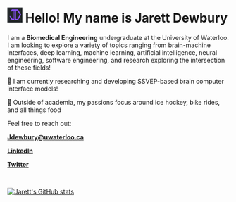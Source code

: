 # <img src="Discord_logo.png" height=34px> Hello! My name is Jarett Dewbury 

I am a **Biomedical Engineering** undergraduate at the University of Waterloo. 
I am looking to explore a variety of topics ranging from brain-machine interfaces, deep learning, machine learning, 
artificial intelligence, neural engineering, software engineering, and research exploring the intersection of these fields! 


🧠 I am currently researching and developing SSVEP-based brain computer interface models!


🏒 Outside of academia, my passions focus around ice hockey, bike rides, and all things food


Feel free to reach out:

[**Jdewbury@uwaterloo.ca**](mailto:jdewbury@uwaterloo.ca)

[**LinkedIn**](https://www.linkedin.com/in/jarett-dewbury/) 

[**Twitter**](https://twitter.com/JarettDewbury)

<br>

[![Jarett's GitHub stats](https://github-readme-stats.vercel.app/api?username=jdewbury&show_icons=true&count_private=true&theme=material-palenight)](https://github.com/jdewbury/github-readme-stats)


